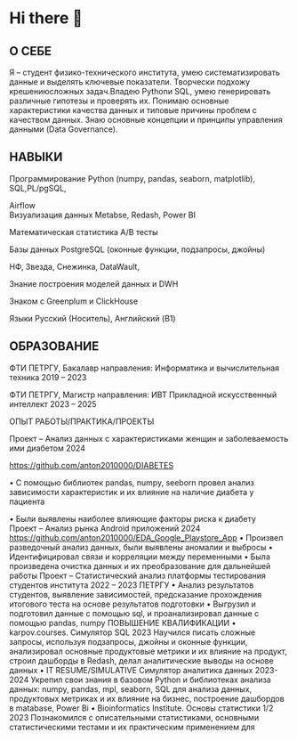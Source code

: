 # Hi there 👋

## О СЕБЕ

Я – студент физико-технического института, умею систематизировать данные и выделять ключевые показатели. Творчески
подхожу крешениюсложных задач.Владею Pythonи SQL, умею генерировать различные гипотезы и проверять их. Понимаю
основные характеристики качества данных и типовые причины проблем с качеством данных. Знаю основные концепции и
принципы управления данными (Data Governance).  

## НАВЫКИ 

Программирование Python (numpy, pandas, seaborn, matplotlib), SQL,PL/pgSQL,  

Airflow  
Визуализация данных Metabse, Redash, Power BI  

Математическая статистика A/B тесты  

Базы данных PostgreSQL (оконные функции, подзапросы, джойны)  

НФ, Звезда, Снежинка, DataWault,  

Знание построения моделей данных и DWH  

Знаком с Greenplum и ClickHouse  

Языки Русский (Носитель), Английский (B1)  

## ОБРАЗОВАНИЕ  

ФТИ ПЕТРГУ, Бакалавр направления: Информатика и вычислительная техника 2019 – 2023  

ФТИ ПЕТРГУ, Магистр направления: ИВТ Прикладной искусственный интеллект 2023 – 2025  

ОПЫТ РАБОТЫ/ПРАКТИКА/ПРОЕКТЫ  

Проект – Анализ данных с характеристиками женщин и заболеваемость ими диабетом 2024  

https://github.com/anton2010000/DIABETES  

• С помощью библиотек pandas, numpy, seeborn провел анализ зависимости характеристик и их влияние на наличие
диабета у пациента  

• Были выявлены наиболее влияющие факторы риска к диабету  
 Проект – Анализ рынка Android приложений 2024
 https://github.com/anton2010000/EDA_Google_Playstore_App
• Произвел разведочный анализ данных, были выявлены аномалии и выбросы
• Идентифицировал связи и корреляции между переменными
• Была произведена очистка данных и их преобразование для дальнейшей работы
Проект – Статистический анализ платформы тестирования студентов института 2022 – 2023
ПЕТРГУ
• Анализ результатов студентов, выявление зависимостей, предсказание прохождения итогового теста на основе
результатов подготовки
• Выгрузил и подготовил данные с помощью sql, и проанализировал данные с помощью pandas, numpy
ПОВЫШЕНИЕ КВАЛИФИКАЦИИ
• karpov.courses. Симулятор SQL 2023
Научился писать сложные запросы, используя подзапросы, джойны и оконные функции, анализировал основные
продуктовые метрики и их влияние на продукт, строил дашборды в Redash, делал аналитические выводы на основе
данных
• IT RESUME/SIMULATIVE Симулятор аналитика данных 2023-2024
Укрепил свои знания в базовом Python и библиотеках анализа данных: numpy, pandas, mpl, seaborn, SQL для анализа данных,
продуктовых метриках и их влияние на бизнес, построение дашбордов в matabase, Power Bi
• Bioinformatics Institute. Основы статистики 1/2 2023
Познакомился с описательными статистиками, основными статистическими тестами и их практическим применением для 
